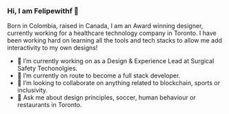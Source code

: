 ### Hi, I am Felipewithf 👋 

Born in Colombia, raised in Canada, I am an Award winning designer, currently working for a healthcare technology company in Toronto. I have been working hard on learning all the tools and tech stacks to allow me add interactivity to my own designs!

- 🔭 I’m currently working on as a Design & Experience Lead at Surgical Safety Techonolgies.
- 🌱 I’m currently on route to become a full stack developer.
- 👯 I’m looking to collaborate on anything related to blockchain, sports or inclusivity.
- 💬 Ask me about design principles, soccer, human behaviour or restaurants in Toronto.
